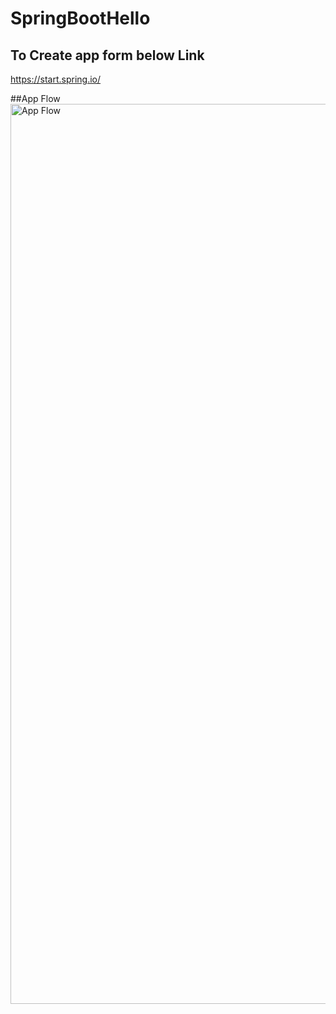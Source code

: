 # SpringBootHello

## To Create app form below Link 
https://start.spring.io/

##App Flow<img width="1440" alt="App Flow" src="https://user-images.githubusercontent.com/47211382/125171991-bcb18900-e1d4-11eb-9ddc-1405270065eb.png">
